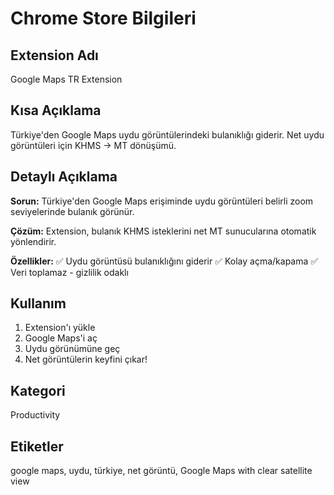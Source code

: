 # Chrome Store Bilgileri

## Extension Adı

Google Maps TR Extension

## Kısa Açıklama

Türkiye'den Google Maps uydu görüntülerindeki bulanıklığı giderir. Net uydu görüntüleri için KHMS → MT dönüşümü.

## Detaylı Açıklama

**Sorun:** Türkiye'den Google Maps erişiminde uydu görüntüleri belirli zoom seviyelerinde bulanık görünür.

**Çözüm:** Extension, bulanık KHMS isteklerini net MT sunucularına otomatik yönlendirir.

**Özellikler:**
✅ Uydu görüntüsü bulanıklığını giderir
✅ Kolay açma/kapama
✅ Veri toplamaz - gizlilik odaklı

## Kullanım

1. Extension'ı yükle
2. Google Maps'i aç
3. Uydu görünümüne geç
4. Net görüntülerin keyfini çıkar!

## Kategori

Productivity

## Etiketler

google maps, uydu, türkiye, net görüntü, Google Maps with clear satellite view
